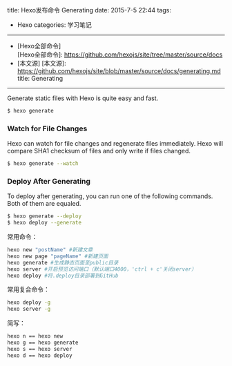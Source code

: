 title: Hexo发布命令 Generating
date: 2015-7-5 22:44
tags:
- Hexo
categories: 学习笔记
---

- [Hexo全部命令]  
[Hexo全部命令]: https://github.com/hexojs/site/tree/master/source/docs
- [本文源] 
[本文源]: https://github.com/hexojs/site/blob/master/source/docs/generating.md
title: Generating
---
Generate static files with Hexo is quite easy and fast.

``` bash
$ hexo generate
```
<!--more-->
### Watch for File Changes

Hexo can watch for file changes and regenerate files immediately. Hexo will compare SHA1 checksum of files and only write if files changed.

``` bash
$ hexo generate --watch
```

### Deploy After Generating

To deploy after generating, you can run one of the following commands. Both of them are equaled.

``` bash
$ hexo generate --deploy
$ hexo deploy --generate
```

常用命令：

``` bash
hexo new "postName" #新建文章
hexo new page "pageName" #新建页面
hexo generate #生成静态页面至public目录
hexo server #开启预览访问端口（默认端口4000，'ctrl + c'关闭server）
hexo deploy #将.deploy目录部署到GitHub
```

常用复合命令：

``` bash
hexo deploy -g
hexo server -g
```

简写：
``` bash
hexo n == hexo new
hexo g == hexo generate
hexo s == hexo server
hexo d == hexo deploy
```